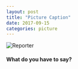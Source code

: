 ```yaml
---
layout: post
title: "Picture Caption"
date: 2017-09-15
categories: picture
---
```

<link href="/css/posts.css" type="text/css" rel="stylesheet"/>
<link href="/css/photos.css" type="text/css" rel="stylesheet">
<img src="https://horhay10.github.io/assets/pictures/1.jpeg"
class="img-responsive" alt="Reporter" />
<h4> What do you have to say?</h4>
